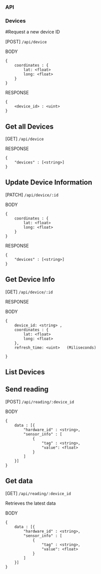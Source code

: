 ### API



### Devices


#Request a new device ID

[POST] `/api/device`

BODY

```
{
    coordinates : {
        lat: <float>
        long: <float>
    }
}
```

RESPONSE
```
{
    <device_id> : <uint>
}

```


## Get all Devices

[GET] `/api/device`


RESPONSE

```
{
    "devices" : [<string>]
}

```


## Update Device Information

[PATCH] `/api/device/:id`

BODY
```
{
    coordinates : {
        lat: <float>
        long: <float>
    }
}

```


RESPONSE

```
{
    "devices" : [<string>]
}

```



## Get Device Info

[GET] `/api/device/:id`

RESPONSE

BODY
```
{
    device_id: <string> ,
    coordinates : {
        lat: <float>
        long: <float>
    },
    refresh_time: <uint>   (Miliseconds)

}
```





## List Devices



## Send reading

[POST] `/api/reading/:device_id`

BODY
```
{
    data : [{
        "hardware_id" : <string>,
        "sensor_info" : [
            {
                "tag" : <string>,
                "value": <float>
            }
        ]
    }]
}
```

## Get data


[GET] `/api/reading/:device_id`

Retrieves the latest data

BODY
```
{
    data : [{
        "hardware_id" : <string>,
        "sensor_info" : [
            {
                "tag" : <string>,
                "value": <float>
            }
        ]
    }]
}
```



